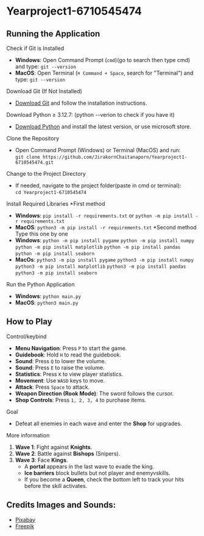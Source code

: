 # Yearproject1-6710545474

## Running the Application

Check if Git is Installed  
- **Windows**: Open Command Prompt (`cmd`)(go to search then type cmd) and type: `git --version`  
- **MacOS**: Open Terminal (`⌘ Command + Space`, search for "Terminal") and type: `git --version`  

Download Git (If Not Installed)  
- [Download Git](https://git-scm.com/downloads) and follow the installation instructions.  

Download Python ≥ 3.12.7: (python --verion to check if you have it)
- [Download Python](http://python.org/downloads) and install the latest version, or use microsoft store.

Clone the Repository  
- Open Command Prompt (Windows) or Terminal (MacOS) and run:  
  `git clone https://github.com/JirakornChaitanaporn/Yearproject1-6710545474.git`  

Change to the Project Directory  
- If needed, navigate to the project folder(paste in cmd or terminal):  
  `cd Yearproject1-6710545474`  

Install Required Libraries
*First method
- **Windows**: `pip install -r requirements.txt` or `python -m pip install -r requirements.txt`  
- **MacOS**: `python3 -m pip install -r requirements.txt`
*Second method
Type this one by one
- **Windows**: `python -m pip install pygame`
                `python -m pip install numpy`
                `python -m pip install matplotlib`
                `python -m pip install pandas`
                `python -m pip install seaborn`
- **MacOs**: `python3 -m pip install pygame`
            `python3 -m pip install numpy`
            `python3 -m pip install matplotlib`
            `python3 -m pip install pandas`
            `python3 -m pip install seaborn`

Run the Python Application  
- **Windows**: `python main.py`  
- **MacOS**: `python3 main.py`  

## How to Play  

Control/keybind
- **Menu Navigation**: Press `P` to start the game.  
- **Guidebook**: Hold `H` to read the guidebook.  
- **Sound**: Press `Q` to lower the volume. 
- **Sound**: Press `E` to raise the volume.  
- **Statistics**: Press `K` to view player statistics.  
- **Movement**: Use `WASD` keys to move.  
- **Attack**: Press `Space` to attack.  
- **Weapon Direction (Rook Mode)**: The sword follows the cursor.  
- **Shop Controls**: Press `1, 2, 3, 4` to purchase items.  

Goal  
- Defeat all enemies in each wave and enter the **Shop** for upgrades.  

More information 
1. **Wave 1**: Fight against **Knights**.  
2. **Wave 2**: Battle against **Bishops** (Snipers).  
3. **Wave 3**: Face **Kings**.  
   - A **portal** appears in the last wave to evade the king.  
   - **Ice barriers** block bullets but not player and enemyvskills.  
   - If you become a **Queen**, check the bottom left to track your hits before the skill activates.  

## Credits Images and Sounds:
  - [Pixabay](https://pixabay.com/)  
  - [Freepik](https://www.freepik.com/)  